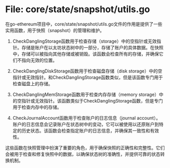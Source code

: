 # File: core/state/snapshot/utils.go

在go-ethereum项目中，core/state/snapshot/utils.go文件的作用是提供了一些实用函数，用于快照（snapshot）的管理和维护。

1. CheckDanglingStorage函数用于检查存储（storage）中的空指针或无效指针。存储是账户在以太坊状态树中的一部分，存储了账户的具体数据。在快照中，存储可以被指向其他存储或被销毁。该函数会检查所有的存储，并确保它们不指向无效的位置。

2. CheckDanglingDiskStorage函数用于检查磁盘存储（disk storage）中的空指针或无效指针。和CheckDanglingStorage函数类似，但是该函数专门用于检查磁盘上的存储。

3. CheckDanglingMemStorage函数用于检查内存存储（memory storage）中的空指针或无效指针。该函数类似于CheckDanglingStorage函数，但是专门用于检查内存中的存储。

4. CheckJournalAccount函数用于检查账户的日志信息（journal account）。账户的日志信息会记录账户在状态树中的变动，它可以被使用以还原账户到特定的历史状态。该函数会检查指定账户的日志信息，并确保其一致性和有效性。

这些函数在快照管理中扮演了重要的角色，用于确保快照的正确性和完整性。它们会被用于检查和修复快照中的数据，以确保状态树的准确性，并提供可靠的状态转换机制。

